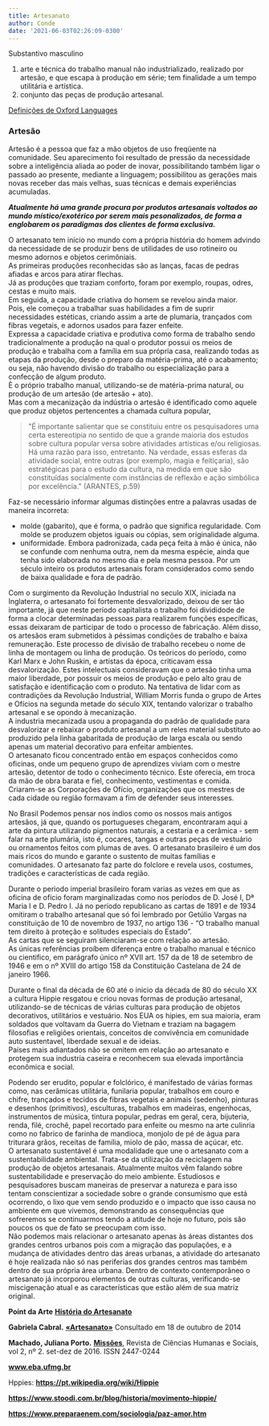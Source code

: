 ```yaml
---
title: Artesanato
author: Conde
date: '2021-06-03T02:26:09-0300'
---
```



Substantivo masculino

1.  arte e técnica do trabalho manual não industrializado, realizado por artesão, e que escapa à produção em série; tem finalidade a um tempo utilitária e artística.
2.  conjunto das peças de produção artesanal.

[Definições de Oxford Languages](https://languages.oup.com/google-dictionary-pt)

### Artesão
Artesão é a pessoa que faz a mão objetos de uso freqüente na comunidade. Seu aparecimento foi resultado de pressão da necessidade sobre a inteligência aliada ao poder de inovar, possibilitando também ligar o passado ao presente, mediante a linguagem; possibilitou as gerações mais novas receber das mais velhas, suas técnicas e demais experiências acumuladas.

**_Atualmente há uma grande procura por produtos artesanais voltados ao mundo místico/exotérico por serem mais pesonalizados, de forma a englobarem os paradigmas dos clientes de forma exclusiva._**

O artesanato tem início no mundo com a própria história do homem advindo da necessidade de se produzir bens de utilidades de uso rotineiro ou mesmo adornos e objetos cerimôniais.  
As primeiras produções reconhecidas são as lanças, facas de pedras afiadas e arcos para atirar flechas.  
Já as produções que traziam conforto, foram por exemplo, roupas, odres, cestas e muito mais.  
Em seguida, a capacidade criativa do homem se revelou ainda maior.  
Pois, ele começou a trabalhar suas habilidades a fim de suprir necessidades estéticas, criando assim a arte de plumaria, trançados com fibras vegetais, e adornos usados para fazer enfeite.  
Expressa a capacidade criativa e produtiva como forma de trabalho sendo tradicionalmente a produção na qual o produtor possui os meios de produção e trabalha com a família em sua própria casa, realizando todas as etapas da produção, desde o preparo da matéria-prima, até o acabamento; ou seja, não havendo divisão do trabalho ou especialização para a confecção de algum produto.  
È o próprio trabalho manual, utilizando-se de matéria-prima natural, ou produção de um artesão (de artesão + ato).  
Mas com a mecanização da indústria o artesão é identificado como aquele que produz objetos pertencentes a chamada cultura popular,

>"É importante salientar que se constituiu entre os pesquisadores uma certa estereotipia no sentido de que a grande maioria dos estudos sobre cultura popular versa sobre atividades artísticas e/ou religiosas. Há uma razão para isso, entretanto. Na verdade, essas esferas da atividade social, entre outras (por exemplo, magia e feitiçaria), são estratégicas para o estudo da cultura, na medida em que são constituídas socialmente com instâncias de reflexão e ação simbólica por excelência." (ARANTES, p.59)

Faz-se necessário informar algumas distinções entre a palavras usadas de maneira incorreta:

*  molde (gabarito), que é forma, o padrão que significa regularidade. Com molde se produzem objetos iguais ou cópias, sem originalidade alguma. 
*  uniformidade. Embora padronizada, cada peça feita à mão é única, não se confunde com nenhuma outra, nem da mesma espécie, ainda que tenha sido elaborada no mesmo dia e pela mesma pessoa.
Por um século inteiro os produtos artesanais foram considerados como sendo de baixa qualidade e fora de padrão.

Com o surgimento da Revolução Industrial no seculo XIX, iniciada  na Inglaterra, o artesanato foi fortemente desvalorizado, deixou de ser tão importante, já que neste período capitalista o trabalho foi divididode de forma a clocar determinadas pessoas para realizarem funções específicas, essas deixaram de participar de todo o processo de fabricação. Além disso, os artesãos eram submetidos à péssimas condições de trabalho e baixa remuneração. Este processo de divisão de trabalho recebeu o nome de linha de montagem ou linha de produção. Os teóricos do período, como Karl Marx e John Ruskin, e artistas da época, criticavam essa desvalorização. Estes intelectuais consideravam que o artesão tinha uma maior liberdade, por possuir os meios de produção e pelo alto grau de satisfação e identificação com o produto. Na tentativa de lidar com as contradições da Revolução Industrial, William Morris funda o grupo de Artes e Ofícios na segunda metade do século XIX, tentando valorizar o trabalho artesanal e se opondo à mecanização.  
A industria mecanizada usou a propaganda do padrão de qualidade para desvalorizar e rebaixar o produto artesanal a um reles material substituto ao produzido pela linha gabaritada de produção de larga escala ou sendo apenas um material decorativo para enfeitar ambientes.  
O artesanato ficou concentrado então em espaços conhecidos como oficinas, onde um pequeno grupo de aprendizes viviam com o mestre artesão, detentor de todo o conhecimento técnico. Este oferecia, em troca da mão de obra barata e fiel, conhecimento, vestimentas e comida. Criaram-se as Corporações de Ofício, organizações que os mestres de cada cidade ou região formavam a fim de defender seus interesses.

No Brasil Podemos pensar nos índios como os nossos mais antigos artesãos, já que, quando os portugueses chegaram, encontraram aqui a arte da pintura utilizando pigmentos naturais, a cestaria e a cerâmica - sem falar na arte plumária, isto é, cocares, tangas e outras peças de vestuário ou ornamentos feitos com plumas de aves. O artesanato brasileiro é um dos mais ricos do mundo e garante o sustento de muitas famílias e comunidades. O artesanato faz parte do folclore e revela usos, costumes, tradições e características de cada região.

Durante o periodo imperial brasileiro foram varias as vezes em que as oficina de oficio foram marginalizadas como nos períodos de D. José I, Dª Maria I e D. Pedro I. Já no período republicano as cartas de 1891 e de 1934 omitiram o trabalho artesanal que só foi lembrado por Getúlio Vargas na constituição de 10 de novembro de 1937, no artigo 136 - “O trabalho manual tem direito à proteção e solitudes especiais do Estado”.  
As cartas que se seguiram silenciaram-se com relação ao artesão.  
As únicas referências proíbem diferença entre o trabalho manual e técnico ou cientifico, em parágrafo único nº XVII art. 157 da de 18 de setembro de 1946 e em o nº XVIII do artigo 158 da Constituição Castelana de 24 de janeiro 1966.  

Durante o final da década de 60 até o inicio da década de 80 do século XX a cultura Hippie resgatou e criou novas formas de produção artesanal, utilizando-se de técnicas de várias culturas para produção de objetos decorativos, utilitários e vestuário. Nos EUA os hipies, em sua maioria, eram soldados que voltavam da  Guerra do Vietnam e traziam na bagagem filosofias e religiões orientais, conceitos de convivência em comunidade auto sustentavel, liberdade sexual e de ideias.      
Países mais adiantados não se omitem em relação ao artesanato e protegem sua industria caseira e reconhecem sua elevada importância econômica e social.

Podendo ser erudito, popular e folclórico, é manifestado de várias formas como, nas cerâmicas utilitária, funilaria popular, trabalhos em couro e chifre, trançados e tecidos de fibras vegetais e animais (sedenho), pinturas e desenhos (primitivos), esculturas, trabalhos em madeiras, engenhocas, instrumentos de música, tintura popular, pedras em geral, cera, bijuteria, renda, filé, crochê, papel recortado para enfeite ou mesmo na arte culinria como no fabrico de farinha de mandioca, monjolo de pé de água para triturara grãos, receitas de família, miolo de pão, massa de açúcar, etc.  
O artesanato sustentável é uma modalidade que une o artesanato com a sustentabilidade ambiental. Trata-se da utilização da reciclagem na produção de objetos artesanais. Atualmente muitos vêm falando sobre sustentabilidade e preservação do meio ambiente. Estudiosos e pesquisadores buscam maneiras de preservar a natureza e para isso tentam conscientizar a sociedade sobre o grande consumismo que está ocorrendo, o lixo que vem sendo produzido e o impacto que isso causa no ambiente em que vivemos, demonstrando as consequências que sofreremos se continuarmos tendo a atitude de hoje no futuro, pois são poucos os que de fato se preocupam com isso.  
Não podemos mais relacionar o artesanato apenas às áreas distantes dos grandes centros urbanos pois com a migração das populações, e a mudança de atividades dentro das áreas urbanas, a atividade do artesanato é hoje realizada não só nas periferias dos grandes centros mas também dentro de sua própria área urbana. Dentro de contexto contemporâneo  o artesanato já incorporou elementos de outras culturas, verificando-se miscigenação atual e as características que estão além de sua matriz original.



**Point da Arte** [**História do Artesanato**](https://pointdaarte.webnode.com.br/news/a-historia-do-artesanato/) 

**Gabriela Cabral.** [**«Artesanato»**](http://www.brasilescola.com/artes/artesanato.htm) Consultado em 18 de outubro de 2014 

**Machado, Juliana Porto.** [**Missões**](https://periodicos.unipampa.edu.br/index.php/Missoes/article/view/1035), Revista de Ciências Humanas e Sociais, vol 2, nº 2. set-dez de 2016. ISSN 2447-0244 

**www.eba.ufmg.br**

Hppies:
**https://pt.wikipedia.org/wiki/Hippie**

**https://www.stoodi.com.br/blog/historia/movimento-hippie/**

**https://www.preparaenem.com/sociologia/paz-amor.htm**
